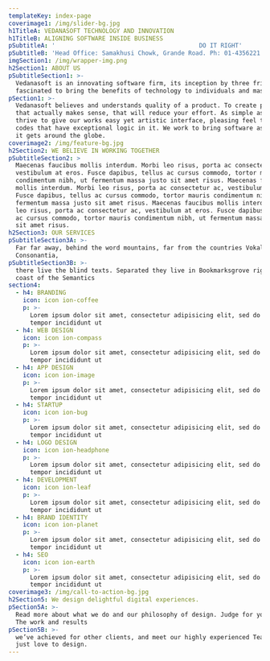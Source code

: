 ```yaml
---
templateKey: index-page
coverimage1: /img/slider-bg.jpg
h1TitleA: VEDANASOFT TECHNOLOGY AND INNOVATION
h1TitleB: ALIGNING SOFTWARE INSIDE BUSINESS
pSubtitleA: '                                        DO IT RIGHT'
pSubtitleB: 'Head Office: Samakhusi Chowk, Grande Road. Ph: 01-4356221'
imgSection1: /img/wrapper-img.png
h2Section1: ABOUT US
pSubtitleSection1: >-
  Vedanasoft is an innovating software firm, its inception by three friends
  fascinated to bring the benefits of technology to individuals and masses. 
pSection1: >-
  Vedanasoft believes and understands quality of a product. To create product
  that actually makes sense, that will reduce your effort. As simple as that. We
  thrive to give our works easy yet artistic interface, pleasing feel to use and
  codes that have exceptional logic in it. We work to bring software as good as
  it gets around the globe.   
coverimage2: /img/feature-bg.jpg
h2Section2: WE BELIEVE IN WORKING TOGETHER
pSubtitleSection2: >
  Maecenas faucibus mollis interdum. Morbi leo risus, porta ac consectetur ac,
  vestibulum at eros. Fusce dapibus, tellus ac cursus commodo, tortor mauris
  condimentum nibh, ut fermentum massa justo sit amet risus. Maecenas faucibus
  mollis interdum. Morbi leo risus, porta ac consectetur ac, vestibulum at eros.
  Fusce dapibus, tellus ac cursus commodo, tortor mauris condimentum nibh, ut
  fermentum massa justo sit amet risus. Maecenas faucibus mollis interdum. Morbi
  leo risus, porta ac consectetur ac, vestibulum at eros. Fusce dapibus, tellus
  ac cursus commodo, tortor mauris condimentum nibh, ut fermentum massa justo
  sit amet risus.
h2Section3: OUR SERVICES
pSubtitleSection3A: >-
  Far far away, behind the word mountains, far from the countries Vokalia and
  Consonantia,
pSubtitleSection3B: >-
  there live the blind texts. Separated they live in Bookmarksgrove right at the
  coast of the Semantics
section4:
  - h4: BRANDING
    icon: icon ion-coffee
    p: >-
      Lorem ipsum dolor sit amet, consectetur adipisicing elit, sed do eiusmod
      tempor incididunt ut
  - h4: WEB DESIGN
    icon: icon ion-compass
    p: >-
      Lorem ipsum dolor sit amet, consectetur adipisicing elit, sed do eiusmod
      tempor incididunt ut
  - h4: APP DESIGN
    icon: icon ion-image
    p: >-
      Lorem ipsum dolor sit amet, consectetur adipisicing elit, sed do eiusmod
      tempor incididunt ut
  - h4: STARTUP
    icon: icon ion-bug
    p: >-
      Lorem ipsum dolor sit amet, consectetur adipisicing elit, sed do eiusmod
      tempor incididunt ut
  - h4: LOGO DESIGN
    icon: icon ion-headphone
    p: >-
      Lorem ipsum dolor sit amet, consectetur adipisicing elit, sed do eiusmod
      tempor incididunt ut
  - h4: DEVELOPMENT
    icon: icon ion-leaf
    p: >-
      Lorem ipsum dolor sit amet, consectetur adipisicing elit, sed do eiusmod
      tempor incididunt ut
  - h4: BRAND IDENTITY
    icon: icon ion-planet
    p: >-
      Lorem ipsum dolor sit amet, consectetur adipisicing elit, sed do eiusmod
      tempor incididunt ut
  - h4: SEO
    icon: icon ion-earth
    p: >-
      Lorem ipsum dolor sit amet, consectetur adipisicing elit, sed do eiusmod
      tempor incididunt ut
coverimage3: /img/call-to-action-bg.jpg
h2Section5: We design delightful digital experiences.
pSection5A: >-
  Read more about what we do and our philosophy of design. Judge for yourself
  The work and results
pSection5B: >-
  we’ve achieved for other clients, and meet our highly experienced Team who
  just love to design.
---
```


